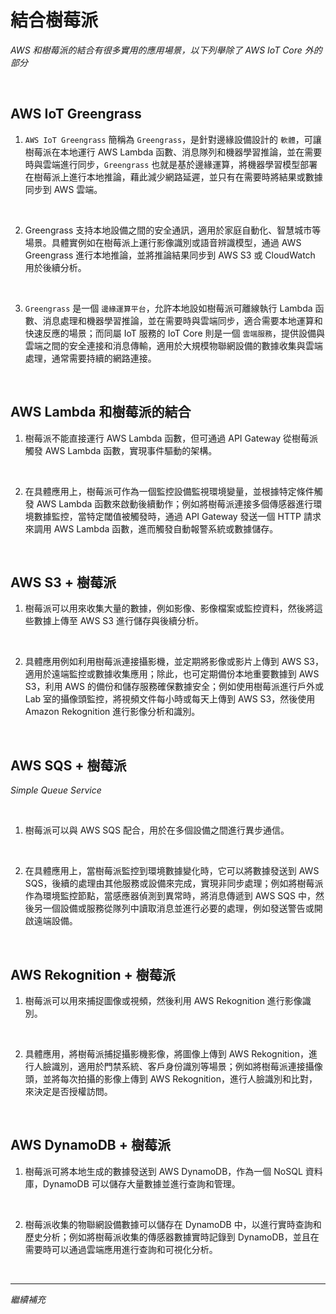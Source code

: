 # 結合樹莓派

_AWS 和樹莓派的結合有很多實用的應用場景，以下列舉除了 AWS IoT Core 外的部分_

<br>

## AWS IoT Greengrass

1. `AWS IoT Greengrass` 簡稱為 `Greengrass`，是針對邊緣設備設計的 `軟體`，可讓樹莓派在本地運行 AWS Lambda 函數、消息隊列和機器學習推論，並在需要時與雲端進行同步，`Greengrass` 也就是基於邊緣運算，將機器學習模型部署在樹莓派上進行本地推論，藉此減少網路延遲，並只有在需要時將結果或數據同步到 AWS 雲端。

<br>

2. Greengrass 支持本地設備之間的安全通訊，適用於家庭自動化、智慧城市等場景。具體實例如在樹莓派上運行影像識別或語音辨識模型，通過 AWS Greengrass 進行本地推論，並將推論結果同步到 AWS S3 或 CloudWatch 用於後續分析。

<br>

3. `Greengrass` 是一個 `邊緣運算平台`，允許本地設如樹莓派可離線執行 Lambda 函數、消息處理和機器學習推論，並在需要時與雲端同步，適合需要本地運算和快速反應的場景；而同屬 IoT 服務的 IoT Core 則是一個 `雲端服務`，提供設備與雲端之間的安全連接和消息傳輸，適用於大規模物聯網設備的數據收集與雲端處理，通常需要持續的網路連接。

<br>

## AWS Lambda 和樹莓派的結合

1. 樹莓派不能直接運行 AWS Lambda 函數，但可通過 API Gateway 從樹莓派觸發 AWS Lambda 函數，實現事件驅動的架構。

<br>

2. 在具體應用上，樹莓派可作為一個監控設備監視環境變量，並根據特定條件觸發 AWS Lambda 函數來啟動後續動作；例如將樹莓派連接多個傳感器進行環境數據監控，當特定閾值被觸發時，通過 API Gateway 發送一個 HTTP 請求來調用 AWS Lambda 函數，進而觸發自動報警系統或數據儲存。

<br>

## AWS S3 + 樹莓派

1. 樹莓派可以用來收集大量的數據，例如影像、影像檔案或監控資料，然後將這些數據上傳至 AWS S3 進行儲存與後續分析。

<br>

2. 具體應用例如利用樹莓派連接攝影機，並定期將影像或影片上傳到 AWS S3，適用於遠端監控或數據收集應用；除此，也可定期備份本地重要數據到 AWS S3，利用 AWS 的備份和儲存服務確保數據安全；例如使用樹莓派進行戶外或 Lab 室的攝像頭監控，將視頻文件每小時或每天上傳到 AWS S3，然後使用 Amazon Rekognition 進行影像分析和識別。

<br>

## AWS SQS + 樹莓派

_Simple Queue Service_

<br>

1. 樹莓派可以與 AWS SQS 配合，用於在多個設備之間進行異步通信。

<br>

2. 在具體應用上，當樹莓派監控到環境數據變化時，它可以將數據發送到 AWS SQS，後續的處理由其他服務或設備來完成，實現非同步處理；例如將樹莓派作為環境監控節點，當感應器偵測到異常時，將消息傳遞到 AWS SQS 中，然後另一個設備或服務從隊列中讀取消息並進行必要的處理，例如發送警告或開啟遠端設備。

<br>

## AWS Rekognition + 樹莓派

1. 樹莓派可以用來捕捉圖像或視頻，然後利用 AWS Rekognition 進行影像識別。

<br>

2. 具體應用，將樹莓派捕捉攝影機影像，將圖像上傳到 AWS Rekognition，進行人臉識別，適用於門禁系統、客戶身份識別等場景；例如將樹莓派連接攝像頭，並將每次拍攝的影像上傳到 AWS Rekognition，進行人臉識別和比對，來決定是否授權訪問。

<br>

## AWS DynamoDB + 樹莓派

1. 樹莓派可將本地生成的數據發送到 AWS DynamoDB，作為一個 NoSQL 資料庫，DynamoDB 可以儲存大量數據並進行查詢和管理。

<br>

2. 樹莓派收集的物聯網設備數據可以儲存在 DynamoDB 中，以進行實時查詢和歷史分析；例如將樹莓派收集的傳感器數據實時記錄到 DynamoDB，並且在需要時可以通過雲端應用進行查詢和可視化分析。

<br>

___

_繼續補充_